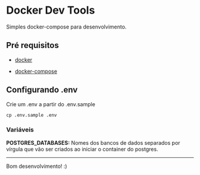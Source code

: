 # Docker Dev Tools

Simples docker-compose para desenvolvimento.

## Pré requisitos

- [docker](https://www.docker.com/products/docker)

- [docker-compose](https://docs.docker.com/compose/install/)


## Configurando .env

Crie um .env a partir do .env.sample
```
cp .env.sample .env
```

### Variáveis

**POSTGRES_DATABASES:**
Nomes dos bancos de dados separados por vírgula que vão ser criados ao iniciar o container do postgres.

---
Bom desenvolvimento! :)
